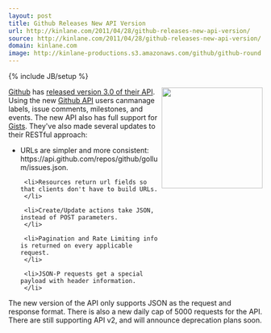 ```yaml
---
layout: post
title: Github Releases New API Version
url: http://kinlane.com/2011/04/28/github-releases-new-api-version/
source: http://kinlane.com/2011/04/28/github-releases-new-api-version/
domain: kinlane.com
image: http://kinlane-productions.s3.amazonaws.com/github/github-round.png
---
```

{% include JB/setup %}<p>
     <img src="http://kinlane-productions.s3.amazonaws.com/github/github-round.png"
        alt=""
        width="200"
        align="right" /><a title="Github"
        href="https://github.com/">Github</a> has <a title="released version 3.0 of their API"
        href="https://github.com/blog/846-new-issues-and-gist-api">released version 3.0 of their API</a>. Using the new <a title="Github API"
        href="http://developer.github.com/v3/">Github API</a> users canmanage labels, issue comments, milestones, and events. The new API also has full support for <a title="Gists"
        href="https://gist.github.com/">Gists</a>. They've also made several updates to their RESTful approach:
</p>

<ul class="mainlist">
     <li>URLs are simpler and more consistent: https://api.github.com/repos/github/gollum/issues.json.
     </li>

     <li>Resources return url fields so that clients don't have to build URLs.
     </li>

     <li>Create/Update actions take JSON, instead of POST parameters.
     </li>

     <li>Pagination and Rate Limiting info is returned on every applicable request.
     </li>

     <li>JSON-P requests get a special payload with header information.
     </li>
</ul>

<p>
     The new version of the API only supports JSON as the request and response format. There is also a new daily cap of 5000 requests for the API. There are still supporting API v2, and will announce deprecation plans soon.
</p>
